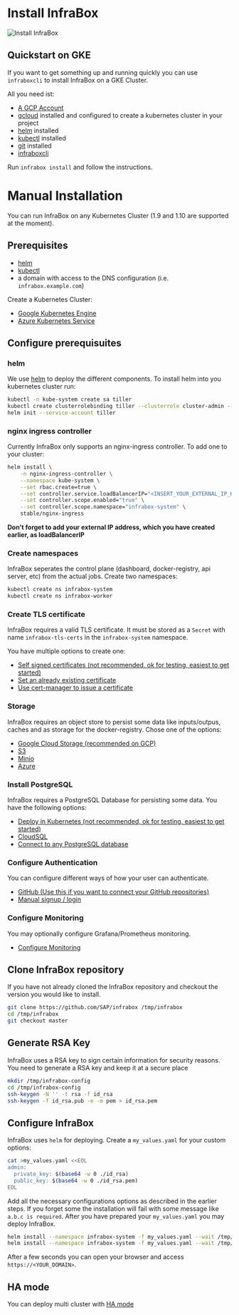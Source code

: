 # Install InfraBox

![Install InfraBox](./install.gif)

## Quickstart on GKE
If you want to get something up and running quickly you can use `infraboxcli` to install InfraBox on a GKE Cluster.

All you need ist:
- [A GCP Account](https://cloud.google.com/?hl=en)
- [gcloud](https://cloud.google.com/sdk/install) installed and configured to create a kubernetes cluster in your project
- [helm](https://github.com/kubernetes/helm) installed
- [kubectl](https://kubernetes.io/docs/tasks/tools/install-kubectl/) installed
- [git](https://git-scm.com/) installed
- [infraboxcli](https://github.com/sap/infrabox-cli)

Run `infrabox install` and follow the instructions.

# Manual Installation
You can run InfraBox on any Kubernetes Cluster (1.9 and 1.10 are supported at the moment).

## Prerequisites
- [helm][helm]
- [kubectl](https://kubernetes.io/docs/tasks/tools/install-kubectl/)
- a domain with access to the DNS configuration (i.e. `infrabox.example.com`)

Create a Kubernetes Cluster:
- [Google Kubernetes Engine](./gke.md)
- [Azure Kubernetes Service](./aks.md)

## Configure prerequisuites

### helm
We use [helm][helm] to deploy the different components. To install helm into you kubernetes cluster run:

```bash
kubectl -n kube-system create sa tiller
kubectl create clusterrolebinding tiller --clusterrole cluster-admin --serviceaccount=kube-system:tiller
helm init --service-account tiller
```

### nginx ingress controller
Currently InfraBox only supports an nginx-ingress controller. To add one to your cluster:

```bash
helm install \
    -n nginx-ingress-controller \
    --namespace kube-system \
    --set rbac.create=true \
    --set controller.service.loadBalancerIP="<INSERT_YOUR_EXTERNAL_IP_HERE>" \
    --set controller.scope.enabled="true" \
    --set controller.scope.namespace="infrabox-system" \
    stable/nginx-ingress
```

**Don't forget to add your external IP address, which you have created earlier, as loadBalancerIP**

### Create namespaces
InfraBox seperates the control plane (dashboard, docker-registry, api server, etc) from the actual jobs. Create two namespaces:

```bash
kubectl create ns infrabox-system
kubectl create ns infrabox-worker
```

### Create TLS certificate
InfraBox requires a valid TLS certificate. It must be stored as a `Secret` with name `infrabox-tls-certs` in the `infrabox-system` namespace.

You have multiple options to create one:

- [Self signed certificates (not recommended, ok for testing, easiest to get started)](/docs/install/tls/self_signed.md)
- [Set an already existing certificate](/docs/install/tls/existing_certificate.md)
- [Use cert-manager to issue a certificate](/docs/install/tls/cert_manager.md)

### Storage
InfraBox requires an object store to persist some data like inputs/outpus, caches and as storage for the docker-registry. Chose one of the options:

- [Google Cloud Storage (recommended on GCP)](/docs/install/storage/gcs.md)
- [S3](/docs/install/storage/s3.md)
- [Minio](/docs/install/storage/minio.md)
- [Azure](/docs/install/storage/azure.md)

### Install PostgreSQL
InfraBox requires a PostgreSQL Database for persisting some data. You have the following options:

- [Deploy in Kubernetes (not recommended, ok for testing, easiest to get started)](/docs/install/storage/deploy_postgres.md)
- [CloudSQL](/docs/install/storage/cloudsql.md)
- [Connect to any PostgreSQL database](/docs/install/storage/postgres.md)

### Configure Authentication
You can configure different ways of how your user can authenticate.

- [GitHub (Use this if you want to connect your GitHub repositories)](/docs/install/configure/github.md)
- [Manual signup / login](/docs/install/configure/signup.md)

### Configure Monitoring
You may optionally configure Grafana/Prometheus monitoring.

- [Configure Monitoring](/docs/install/configure/monitoring.md)

## Clone InfraBox repository
If you have not already cloned the InfraBox repository and checkout the version you would like to install.

```bash
git clone https://github.com/SAP/infrabox /tmp/infrabox
cd /tmp/infrabox
git checkout master
```

## Generate RSA Key
InfraBox uses a RSA key to sign certain information for security reasons. You need to generate a RSA key and keep it at a secure place

```bash
mkdir /tmp/infrabox-config
cd /tmp/infrabox-config
ssh-keygen -N '' -t rsa -f id_rsa
ssh-keygen -f id_rsa.pub -e -m pem > id_rsa.pem
```

## Configure InfraBox

InfraBox uses `helm` for deploying. Create a `my_values.yaml` for your custom options:

```bash
cat >my_values.yaml <<EOL
admin:
  private_key: $(base64 -w 0 ./id_rsa)
  public_key: $(base64 -w 0 ./id_rsa.pem)
EOL
```

Add all the necessary configurations options as described in the earlier steps.
If you forget some the installation will fail with some message like `a.b.c is required`.
After you have prepared your `my_values.yaml` you may deploy InfraBox.

```bash
helm install --namespace infrabox-system -f my_values.yaml --wait /tmp/infrabox/deploy/infrabox
helm install --namespace infrabox-system -f my_values.yaml --wait /tmp/infrabox/deploy/infrabox-function
```
After a few seconds you can open your browser and access `https://<YOUR_DOMAIN>`.

[helm]: https://github.com/kubernetes/helm
[minio]: https://www.minio.io/


## HA mode
You can deploy multi cluster with [HA mode](/docs/ha_mode.md)
